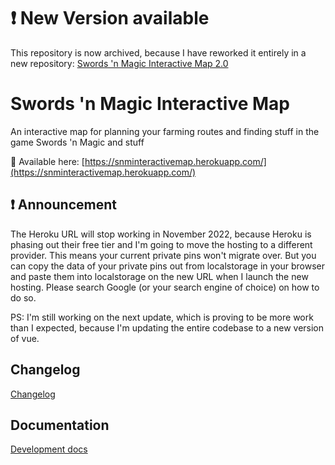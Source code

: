 # :exclamation: New Version available
This repository is now archived, because I have reworked it entirely in a new repository: [Swords 'n Magic Interactive Map 2.0](https://github.com/Blechlawine/SwordsNMagic_InteractiveMap)

# Swords 'n Magic Interactive Map

An interactive map for planning your farming routes and finding stuff in the game Swords 'n Magic and stuff

:link: Available here: [https://snminteractivemap.herokuapp.com/](https://snminteractivemap.herokuapp.com/)

## :exclamation: Announcement

The Heroku URL will stop working in November 2022, because Heroku is phasing out their free tier and I'm going to move the hosting to a different provider. This means your current private pins won't migrate over. But you can copy the data of your private pins out from localstorage in your browser and paste them into localstorage on the new URL when I launch the new hosting. Please search Google (or your search engine of choice) on how to do so.

PS: I'm still working on the next update, which is proving to be more work than I expected, because I'm updating the entire codebase to a new version of vue.

## Changelog

[Changelog](Changelog.md)
## Documentation

[Development docs](docs/TOC.md)
